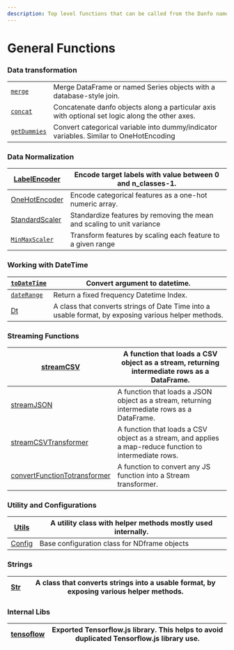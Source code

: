 ```yaml
---
description: Top level functions that can be called from the Danfo namespace
---
```


# General Functions

### Data transformation

|                                       |                                                                                                 |
| ------------------------------------- | ----------------------------------------------------------------------------------------------- |
| [`merge`](danfo.merge.md)             | Merge DataFrame or named Series objects with a database-style join.                             |
| [`concat`](danfo.concat.md)           | Concatenate danfo objects along a particular axis with optional set logic along the other axes. |
| [`getDummies`](danfo.get\_dummies.md) | Convert categorical variable into dummy/indicator variables. Similar to OneHotEncoding          |

### Data Normalization

| [LabelEncoder](danfo.labelencoder.md)     | Encode target labels with value between 0 and n\_classes-1.            |
| ----------------------------------------- | ---------------------------------------------------------------------- |
| [OneHotEncoder](danfo.onehotencoder.md)   | Encode categorical features as a one-hot numeric array.                |
| [StandardScaler](danfo.standardscaler.md) | Standardize features by removing the mean and scaling to unit variance |
| [`MinMaxScaler`](danfo.minmaxscaler.md)   | Transform features by scaling each feature to a given range            |

### Working with DateTime

| [`toDateTime`](danfo.to\_datetime.md) | Convert argument to datetime.                                                                         |
| ------------------------------------- | ----------------------------------------------------------------------------------------------------- |
| [`dateRange`](danfo.date\_range.md)   | Return a fixed frequency Datetime Index.                                                              |
|  [Dt](danfo.dt.md)                    | A class that converts strings of Date Time into a usable format, by exposing various helper methods.  |

### Streaming Functions

| [streamCSV](danfo.streamcsv.md)                                        | A function that loads a CSV object as a stream, returning intermediate rows as a DataFrame.              |
| ---------------------------------------------------------------------- | -------------------------------------------------------------------------------------------------------- |
| [streamJSON](danfo.streamjson.md)                                      | A function that loads a JSON object as a stream, returning intermediate rows as a DataFrame.             |
| [streamCSVTransformer](danfo.streamcsvtransformer.md)                  | A function that loads a CSV object as a stream, and applies a map-reduce function to intermediate rows.  |
| [convertFunctionTotransformer](danfo.-convertfunctiontotransformer.md) | A function to convert any JS function into a Stream transformer.                                         |



### Utility and Configurations

| [Utils](danfo.utils.md)    | A utility class with helper methods mostly used internally.  |
| -------------------------- | ------------------------------------------------------------ |
| [Config](broken-reference) | Base configuration class for NDframe objects                 |

### Strings

| [Str](danfo.str.md) | A class that converts strings into a usable format, by exposing various helper methods. |
| ------------------- | --------------------------------------------------------------------------------------- |

### Internal Libs

| [tensoflow](danfo.tensorflow.md) | Exported Tensorflow.js library. This helps to avoid duplicated Tensorflow.js library use.  |
| -------------------------------- | ------------------------------------------------------------------------------------------ |

